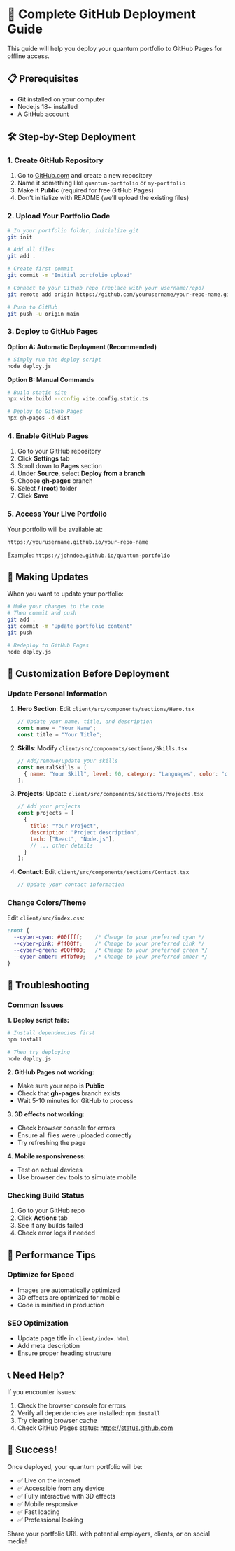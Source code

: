 # 🚀 Complete GitHub Deployment Guide

This guide will help you deploy your quantum portfolio to GitHub Pages for offline access.

## 📋 Prerequisites

- Git installed on your computer
- Node.js 18+ installed
- A GitHub account

## 🛠 Step-by-Step Deployment

### 1. Create GitHub Repository

1. Go to [GitHub.com](https://github.com) and create a new repository
2. Name it something like `quantum-portfolio` or `my-portfolio`
3. Make it **Public** (required for free GitHub Pages)
4. Don't initialize with README (we'll upload the existing files)

### 2. Upload Your Portfolio Code

```bash
# In your portfolio folder, initialize git
git init

# Add all files
git add .

# Create first commit
git commit -m "Initial portfolio upload"

# Connect to your GitHub repo (replace with your username/repo)
git remote add origin https://github.com/yourusername/your-repo-name.git

# Push to GitHub
git push -u origin main
```

### 3. Deploy to GitHub Pages

**Option A: Automatic Deployment (Recommended)**
```bash
# Simply run the deploy script
node deploy.js
```

**Option B: Manual Commands**
```bash
# Build static site
npx vite build --config vite.config.static.ts

# Deploy to GitHub Pages
npx gh-pages -d dist
```

### 4. Enable GitHub Pages

1. Go to your GitHub repository
2. Click **Settings** tab
3. Scroll down to **Pages** section
4. Under **Source**, select **Deploy from a branch**
5. Choose **gh-pages** branch
6. Select **/ (root)** folder
7. Click **Save**

### 5. Access Your Live Portfolio

Your portfolio will be available at:
```
https://yourusername.github.io/your-repo-name
```

Example: `https://johndoe.github.io/quantum-portfolio`

## 🔄 Making Updates

When you want to update your portfolio:

```bash
# Make your changes to the code
# Then commit and push
git add .
git commit -m "Update portfolio content"
git push

# Redeploy to GitHub Pages
node deploy.js
```

## 📱 Customization Before Deployment

### Update Personal Information

1. **Hero Section**: Edit `client/src/components/sections/Hero.tsx`
   ```javascript
   // Update your name, title, and description
   const name = "Your Name";
   const title = "Your Title";
   ```

2. **Skills**: Modify `client/src/components/sections/Skills.tsx`
   ```javascript
   // Add/remove/update your skills
   const neuralSkills = [
     { name: "Your Skill", level: 90, category: "Languages", color: "cyan" }
   ];
   ```

3. **Projects**: Update `client/src/components/sections/Projects.tsx`
   ```javascript
   // Add your projects
   const projects = [
     {
       title: "Your Project",
       description: "Project description",
       tech: ["React", "Node.js"],
       // ... other details
     }
   ];
   ```

4. **Contact**: Edit `client/src/components/sections/Contact.tsx`
   ```javascript
   // Update your contact information
   ```

### Change Colors/Theme

Edit `client/src/index.css`:
```css
:root {
  --cyber-cyan: #00ffff;    /* Change to your preferred cyan */
  --cyber-pink: #ff00ff;    /* Change to your preferred pink */
  --cyber-green: #00ff00;   /* Change to your preferred green */
  --cyber-amber: #ffbf00;   /* Change to your preferred amber */
}
```

## 🔧 Troubleshooting

### Common Issues

**1. Deploy script fails:**
```bash
# Install dependencies first
npm install

# Then try deploying
node deploy.js
```

**2. GitHub Pages not working:**
- Make sure your repo is **Public**
- Check that **gh-pages** branch exists
- Wait 5-10 minutes for GitHub to process

**3. 3D effects not working:**
- Check browser console for errors
- Ensure all files were uploaded correctly
- Try refreshing the page

**4. Mobile responsiveness:**
- Test on actual devices
- Use browser dev tools to simulate mobile

### Checking Build Status

1. Go to your GitHub repo
2. Click **Actions** tab
3. See if any builds failed
4. Check error logs if needed

## 🎯 Performance Tips

### Optimize for Speed
- Images are automatically optimized
- 3D effects are optimized for mobile
- Code is minified in production

### SEO Optimization
- Update page title in `client/index.html`
- Add meta description
- Ensure proper heading structure

## 📞 Need Help?

If you encounter issues:

1. Check the browser console for errors
2. Verify all dependencies are installed: `npm install`
3. Try clearing browser cache
4. Check GitHub Pages status: https://status.github.com

## 🎉 Success!

Once deployed, your quantum portfolio will be:
- ✅ Live on the internet
- ✅ Accessible from any device
- ✅ Fully interactive with 3D effects
- ✅ Mobile responsive
- ✅ Fast loading
- ✅ Professional looking

Share your portfolio URL with potential employers, clients, or on social media!